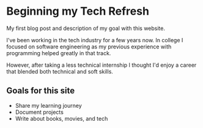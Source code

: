 # Beginning my Tech Refresh

My first blog post and description of my goal with this website.

I've been working in the tech industry for a few years now. In college I focused on software engineering as my previous experience with programming helped greatly in that track.

However, after taking a less technical internship I thought I'd enjoy a career that blended both technical and soft skills.

## Goals for this site
- Share my learning journey
- Document projects
- Write about books, movies, and tech 